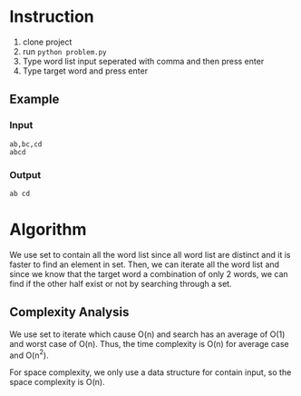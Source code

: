 # Instruction

1. clone project
2. run `python problem.py`
3. Type word list input seperated with comma and then press enter
4. Type target word and press enter

## Example

### Input

```
ab,bc,cd
abcd
```

### Output

```
ab cd
```

# Algorithm

We use set to contain all the word list since all word list are distinct and it is faster to find an element in set. Then, we can iterate all the word list and since we know that the target word a combination of only 2 words, we can find if the other half exist or not by searching through a set.

## Complexity Analysis

We use set to iterate which cause O(n) and search has an average of O(1) and worst case of O(n). Thus, the time complexity is O(n) for average case and O(n$^2$).

For space complexity, we only use a data structure for contain input, so the space complexity is O(n).
